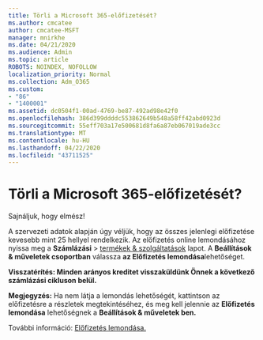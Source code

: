 ```yaml
---
title: Törli a Microsoft 365-előfizetését?
ms.author: cmcatee
author: cmcatee-MSFT
manager: mnirkhe
ms.date: 04/21/2020
ms.audience: Admin
ms.topic: article
ROBOTS: NOINDEX, NOFOLLOW
localization_priority: Normal
ms.collection: Adm_O365
ms.custom:
- "86"
- "1400001"
ms.assetid: dc0504f1-00ad-4769-be87-492ad98e42f0
ms.openlocfilehash: 386d399ddddc553862649b548a58ff42abd0923d
ms.sourcegitcommit: 55eff703a17e500681d8fa6a87eb067019ade3cc
ms.translationtype: MT
ms.contentlocale: hu-HU
ms.lasthandoff: 04/22/2020
ms.locfileid: "43711525"
---
```

# <a name="canceling-your-microsoft-365-subscription"></a>Törli a Microsoft 365-előfizetését?

Sajnáljuk, hogy elmész!
  
A szervezeti adatok alapján úgy véljük, hogy az összes jelenlegi előfizetése kevesebb mint 25 hellyel rendelkezik. Az előfizetés online lemondásához nyissa meg a **Számlázási** \> [termékek & szolgáltatások](https://go.microsoft.com/fwlink/p/?linkid=842054) lapot. A **Beállítások & műveletek csoportban** válassza **az Előfizetés lemondása**lehetőséget.
  
**Visszatérítés: Minden arányos kreditet visszaküldünk Önnek a következő számlázási cikluson belül.** 

**Megjegyzés:** Ha nem látja a lemondás lehetőségét, kattintson az előfizetésre a részletek megtekintéséhez, és meg kell jelennie az **Előfizetés lemondása** lehetőségnek a **Beállítások & műveletek ben.** 

További információ: [Előfizetés lemondása.](https://docs.microsoft.com/office365/admin/subscriptions-and-billing/cancel-your-subscription) 
